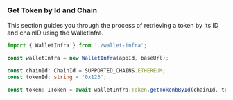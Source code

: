 ### Get Token by Id and Chain

This section guides you through the process of retrieving a token by its ID and chainID using the WalletInfra.

```ts
import { WalletInfra } from './wallet-infra';

const walletInfra = new WalletInfra(appId, baseUrl);

const chainId: ChainId = SUPPORTED_CHAINS.ETHEREUM;
const tokenId: string = '0x123';

const token: IToken = await walletInfra.Token.getTokenbById(chainId, tokenId);
```
